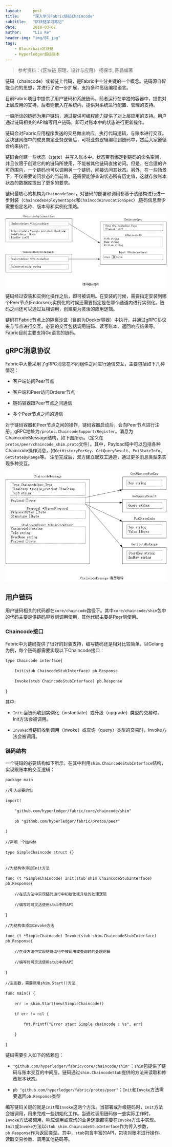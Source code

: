 ```yaml
---
layout:     post
title:      "深入学习Fabric链码Chaincode"
subtitle:   "区块链学习笔记"
date:       2018-03-07
author:     "Liu Ke"
header-img: "img/BC.jpg"
tags:
    - Blockchain区块链
    - Hyperledger超级账本
---
```


> 参考资料：《区块链 原理、设计与应用》 杨保华, 陈昌编著

链码（chaincode）或者链上代码，是Fabric中十分关键的一个概念。链码源自智能合约的思想，并进行了进一步扩展，支持多种高级编程语言。

目前Fabric项目中提供了用户链码和系统链码。前者运行在单独的容器中，提供对上层应用的支持，后者则嵌入在系统内，提供对系统进行配置、管理的支持。

一般所谈的链码为用户链码，通过提供可编程能力提供了对上层应用的支持。用户通过链码相关的API编写用户链码，即可对账本中的状态进行更新操作。

链码会对Fabric应用程序发送的交易做出响应，执行代码逻辑，与账本进行交互。区块链网络中的成员商定业务逻辑后，可将业务逻辑编程到链码中，然后大家遵循合约来执行。

链码会创建一些状态（state）并写入账本中。状态带有绑定到链码的命名空间，并且仅限于创建它的的链码所使用，不能被其他链码直接访问。但是，在合适的许可范围内，一个链码也可以调用另一个链码，间接访问其状态。另外，在一些场景下，不仅需要访问状态的当前值，还需要能够查询状态所有历史值，这就存放账本状态的数据库提出了更多的要求。

链码最核心的机构为`ChaincodeSpec`，对链码的部署和调用都基于该结构进行进一步封装（`ChaincodeDeploymentSpec`和`ChaincodeInvocationSpec`）,链码信息至少需要指定名称、版本号和实例化策略。


![](https://raw.githubusercontent.com/dugu0808/dugu0808.github.io/master/img/in-post/180307/%E9%93%BE%E7%A0%81%E7%9B%B8%E5%85%B3%E7%BB%93%E6%9E%84.png)

链码经过安装和实例化操作之后，即可被调用。在安装的时候，需要指定安装到哪个Peer节点(Endorser);实例化的时候还需要指定是在哪个通道内进行实例化。链码之间还可以通过互相调用，创建更为灵活的应用逻辑。

链码在Fabric节点上的隔离沙盒（目前为Docker容器）中执行，并通过gRPC协议来与节点进行交互。必要的交互包括调用链码、读写账本、返回响应结果等。Fabric目前主要支持Go语言的链码。

## gRPC消息协议

Fabric中大量采用了gRPC消息在不同组件之间进行通信交互，主要包括如下几种情况：

- 客户端访问Peer节点

- 客户端和Peer访问Orderer节点

- 链码容器跟Peer节点之间通信

- 多个Peer节点之间的通信

对于链码容器和Peer节点之间的操作，链码容器启动后，会向Peer节点进行注册，gRPC地址为`/protos.ChaincodeSupport/Register`。消息为ChaincodeMessage结构，如下图所示。（定义在`protos/peer/chaincode_shim.proto`文件）。其中，Payload域中可以包括各种Chaincode操作消息，如`GetHistoryForKey`、`GetQueryResult`、`PutStateInfo`、`GetStateByRange`等。
注册完成后，双方建立起双工通道，通过更多消息类型来实现多种交互。

![](https://raw.githubusercontent.com/dugu0808/dugu0808.github.io/master/img/in-post/180307/ChaincodeMessage%E6%B6%88%E6%81%AF%E7%BB%93%E6%9E%84.png)

## 用户链码

用户链码相关的代码都在`core/chaincode`路径下。其中`core/chaincode/shim`包中的代码主要是供链码容器侧调用使用，其他代码主要是Peer侧使用。

### Chaincode接口
Fabric中为链码提供了很好的封装支持，编写链码还是相对比较简单。以Golang为例，每个链码都需要实现以下Chaincode接口：


    type Chaincode interface{
    
    	Init(stub ChaincodeStubInterface) pb.Response
    
    	Invoke(stub ChaincodeStubInterface) pb.Response
    
	}



其中:

- `Init`:当链码收到实例化（instantiate）或升级（upgrade）类型的交易时，Init方法会被调用。

- `Invoke`:当链码收到调用（invoke）或查询（query）类型的交易时，Invoke方法会被调用。

### 链码结构

一个链码的必要结构如下所示，在其中利用`shim.ChaincodeStubInterface`结构，实现跟账本的交互逻辑：


    package main
    
    //引入必要的包
    
    import(
    
    	"github.com/hyperledger/fabric/core/chaincode/shim"
    
    	pb "github.com/hyperledger/fabric/protos/peer"
    
    )
    
    //声明一个结构体
    
    type SimpleChaincode struct {}
    
    
    //为结构体添加Init方法
    
    func (t *SimpleChaincode) Init(stub shim.ChaincodeStubInterface) pb.Response{
    
    	//在该方法中实现链码运行中初始化或升级的处理逻辑
    
    	//编写时可灵活使用stub中的API
    
    }
    
    //为结构体添加Invoke方法
    
    func (t *SimpleChaincode) Invoke(stub shim.ChaincodeStubInterface) pb.Response{
    
    	//在该方法中实现链码运行中被调用或查询时的处理逻辑
    
    	//编写时可灵活使用stub中的API
    
    }
    
    //主函数，需要调用shim.Start()方法
    
    func main() {
    
    	err := shim.Start(new(SimpleChaincode))
    
    	if err != nil {
    
    		fmt.Printf("Error start Simple chaincode : %s", err)
    
    	}
    
    }

链码需要引入如下的依赖包：

- `"github.com/hyperledger/fabric/core/chaincode/shim"`：`shim`包提供了链码与账本交互的中间层。链码通过`shim.ChaincodeStub`提供的方法来读取和修改账本状态。

- `pb "github.com/hyperledger/fabric/protos/peer"`：`Init`和`Invoke`方法需要返回`pb.Response`类型

编写链码关键的就是`Init`和`Invoke`这两个方法。当部署或升级链码时，`Init`方法会被调用，用来完成一些初始化工作。当通过调用链码做一些实际工作时，`Invoke`方法被调用，响应调用或查询的业务逻辑都需要在`Invoke`方法中实现。`Init`或`Invoke`方法以`stub shim.ChaincodeStubInterface`作为传入参数，`pb.Response`作为返回类型。其中，`stub`包含丰富的API，包块对账本进行操作、读取交易参数、调用其他链码等。